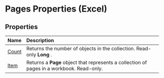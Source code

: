 
# Pages Properties (Excel)

## Properties



|**Name**|**Description**|
|:-----|:-----|
|[Count](8057db6b-1f13-3950-5508-0bbcec892359.md)|Returns the number of objects in the collection. Read-only  **Long** .|
|[Item](d5e15285-cdf8-f7dd-8a10-e7b045f76b7f.md)|Returns a  **Page** object that represents a collection of pages in a workbook. Read-only.|
